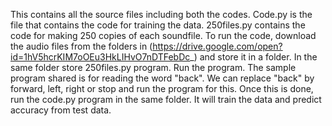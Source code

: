 This contains all the source files including both the codes. Code.py is the file that contains the code for training the data. 250files.py contains the code for making 250 copies of each soundfile. To run the code, download the audio files from the folders in (https://drive.google.com/open?id=1hV5hcrKIM7oOEu3HkLIHvO7nDTFebDc_)  and store it in a folder. In the same folder store 250files.py program. Run the program. The sample program shared is for reading the word "back". We can replace "back" by forward, left, right or stop and run the program for this. Once this is done, run the code.py program in the same folder. It will train the data and predict accuracy from test data.
